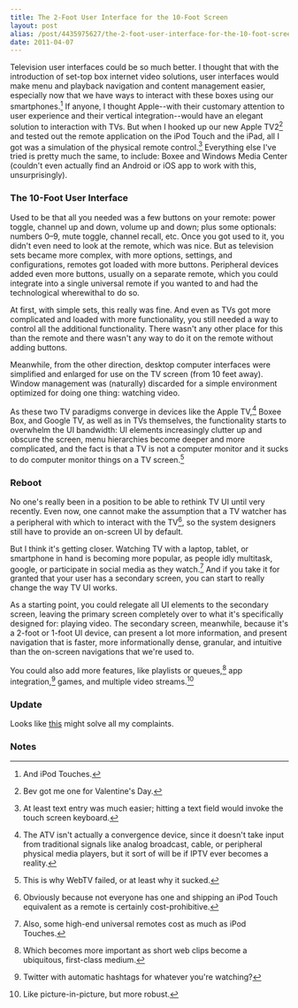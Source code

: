 ```yaml
---
title: The 2-Foot User Interface for the 10-Foot Screen
layout: post
alias: /post/4435975627/the-2-foot-user-interface-for-the-10-foot-screen
date: 2011-04-07
---
```


Television user interfaces could be so much better. I thought that with
the introduction of set-top box internet video solutions, user
interfaces would make menu and playback navigation and content
management easier, especially now that we have ways to interact with
these boxes using our smartphones.[^1] If anyone, I thought
Apple--with their customary attention to user experience and their
vertical integration--would have an elegant solution to interaction with
TVs. But when I hooked up our new Apple TV2[^2] and tested out
the remote application on the iPod Touch and the iPad, all I got was a
simulation of the physical remote control.[^3] Everything else
I've tried is pretty much the same, to include: Boxee and Windows Media
Center (couldn't even actually find an Android or iOS app to work with
this, unsurprisingly).

### The 10-Foot User Interface

Used to be that all you needed was a few buttons on your remote: power
toggle, channel up and down, volume up and down; plus some optionals:
numbers 0–9, mute toggle, channel recall, etc. Once you got used to it,
you didn't even need to look at the remote, which was nice. But as
television sets became more complex, with more options, settings, and
configurations, remotes got loaded with more buttons. Peripheral devices
added even more buttons, usually on a separate remote, which you could
integrate into a single universal remote if you wanted to and had the
technological wherewithal to do so.

At first, with simple sets, this really was fine. And even as TVs got
more complicated and loaded with more functionality, you still needed a
way to control all the additional functionality. There wasn't any other
place for this than the remote and there wasn't any way to do it on the
remote without adding buttons.

Meanwhile, from the other direction, desktop computer interfaces were
simplified and enlarged for use on the TV screen (from 10 feet away).
Window management was (naturally) discarded for a simple environment
optimized for doing one thing: watching video.

As these two TV paradigms converge in devices like the Apple
TV,[^4] Boxee Box, and Google TV, as well as in TVs themselves,
the functionality starts to overwhelm the UI bandwidth: UI elements
increasingly clutter up and obscure the screen, menu hierarchies become
deeper and more complicated, and the fact is that a TV is not a computer
monitor and it sucks to do computer monitor things on a TV
screen.[^5]

### Reboot

No one's really been in a position to be able to rethink TV UI until
very recently. Even now, one cannot make the assumption that a TV
watcher has a peripheral with which to interact with the TV[^6],
so the system designers still have to provide an on-screen UI by
default.

But I think it's getting closer. Watching TV with a laptop, tablet, or
smartphone in hand is becoming more popular, as people idly multitask,
google, or participate in social media as they watch.[^7] And if
you take it for granted that your user has a secondary screen, you can
start to really change the way TV UI works.

As a starting point, you could relegate all UI elements to the secondary
screen, leaving the primary screen completely over to what it's
specifically designed for: playing video. The secondary screen,
meanwhile, because it's a 2-foot or 1-foot UI device, can present a lot
more information, and present navigation that is faster, more
informationally dense, granular, and intuitive than the on-screen
navigations that we're used to.

You could also add more features, like playlists or queues,[^8]
app integration,[^9] games, and multiple video
streams.[^10]

### Update

Looks like
[this](http://scobleizer.com/2011/04/13/the-most-important-new-protocol-since-rss-airplay-three-cool-new-apps-that-use-it-to-change-how-we-view-tv/)
might solve all my complaints.

### Notes

[^1]: And iPod Touches.

[^2]: Bev got me one for Valentine's Day.


[^3]: At least text entry was much easier; hitting a text field would
    invoke the touch screen keyboard.


[^4]: The ATV isn't actually a convergence device, since it doesn't take
    input from traditional signals like analog broadcast, cable, or
    peripheral physical media players, but it sort of will be if IPTV
    ever becomes a reality.

[^5]: This is why WebTV failed, or at least why it sucked.


[^6]: Obviously because not everyone has one and shipping an iPod Touch
    equivalent as a remote is certainly cost-prohibitive.


[^7]: Also, some high-end universal remotes cost as much as iPod Touches.


[^8]: Which becomes more important as short web clips become a ubiquitous,
    first-class medium.

[^9]: Twitter with automatic hashtags for whatever you're watching?


[^10]: Like picture-in-picture, but more robust.
